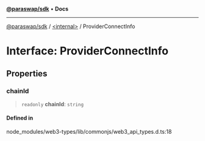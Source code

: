 [**@paraswap/sdk**](../../README.md) • **Docs**

***

[@paraswap/sdk](../../globals.md) / [\<internal\>](../README.md) / ProviderConnectInfo

# Interface: ProviderConnectInfo

## Properties

### chainId

> `readonly` **chainId**: `string`

#### Defined in

node\_modules/web3-types/lib/commonjs/web3\_api\_types.d.ts:18
